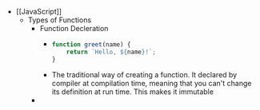 - [[JavaScript]]
	- Types of Functions
		- Function Decleration
			- ```js
			  function greet(name) {
			      return `Hello, ${name}!`;
			  }
			  ```
			- The traditional way of creating a function. It declared by compiler at compilation time, meaning that you can't change its definition at run time. This makes it immutable
		-